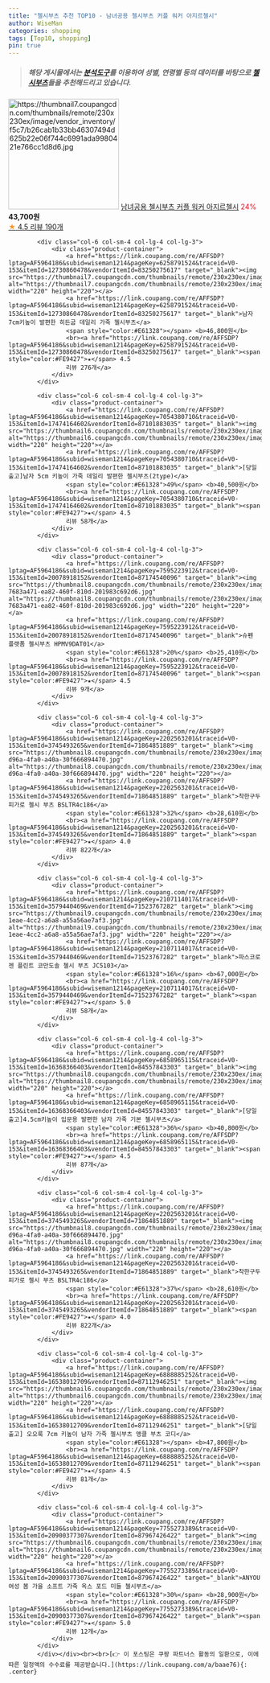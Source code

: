 ```yaml
---
title: "첼시부츠 추천 TOP10 - 남녀공용 첼시부츠 커플 워커 아지르첼시"
author: WiseMan
categories: shopping
tags: [Top10, shopping]
pin: true
---
```


> ##### 해당 게시물에서는 [**분석도구**](https://itemscout.io/)를 이용하여 **성별**, **연령별** 등의 데이터를 바탕으로 [**첼시부츠**](https://link.coupang.com/a/baae76)들을 추천해드리고 있습니다.
<div class="container"><div class="row">
            <div class="col-6 col-sm-4 col-lg-4 col-lg-3">
                <div class="product-container">
                    <a href="https://link.coupang.com/re/AFFSDP?lptag=AF5964186&subid=wiseman1214&pageKey=6623988566&traceid=V0-153&itemId=15072446741&vendorItemId=82873289819" target="_blank"><img src="https://thumbnail7.coupangcdn.com/thumbnails/remote/230x230ex/image/vendor_inventory/f5c7/b26cab1b33bb46307494d625b22e06f744c6991ada9980421e766cc1d8d6.jpg" alt="https://thumbnail7.coupangcdn.com/thumbnails/remote/230x230ex/image/vendor_inventory/f5c7/b26cab1b33bb46307494d625b22e06f744c6991ada9980421e766cc1d8d6.jpg" width="220" height="220"></a>
                    <a href="https://link.coupang.com/re/AFFSDP?lptag=AF5964186&subid=wiseman1214&pageKey=6623988566&traceid=V0-153&itemId=15072446741&vendorItemId=82873289819" target="_blank">남녀공용 첼시부츠 커플 워커 아지르첼시</a>
                    <span style="color:#E61328">24%</span> <b>43,700원</b>
                    <br><a href="https://link.coupang.com/re/AFFSDP?lptag=AF5964186&subid=wiseman1214&pageKey=6623988566&traceid=V0-153&itemId=15072446741&vendorItemId=82873289819" target="_blank"><span style="color:#FE9427">★</span> 4.5
                    리뷰 190개</a>
                </div>
            </div>
            
            <div class="col-6 col-sm-4 col-lg-4 col-lg-3">
                <div class="product-container">
                    <a href="https://link.coupang.com/re/AFFSDP?lptag=AF5964186&subid=wiseman1214&pageKey=6258791524&traceid=V0-153&itemId=12730860478&vendorItemId=83250275617" target="_blank"><img src="https://thumbnail7.coupangcdn.com/thumbnails/remote/230x230ex/image/vendor_inventory/c0db/1f60d84e32b2028e8a3cf6bc1fdf4c653daac6343e0c30e16bc65138a221.jpg" alt="https://thumbnail7.coupangcdn.com/thumbnails/remote/230x230ex/image/vendor_inventory/c0db/1f60d84e32b2028e8a3cf6bc1fdf4c653daac6343e0c30e16bc65138a221.jpg" width="220" height="220"></a>
                    <a href="https://link.coupang.com/re/AFFSDP?lptag=AF5964186&subid=wiseman1214&pageKey=6258791524&traceid=V0-153&itemId=12730860478&vendorItemId=83250275617" target="_blank">남자 7cm키높이 발편한 히든굽 데일리 가죽 첼시부츠</a>
                    <span style="color:#E61328"></span> <b>46,800원</b>
                    <br><a href="https://link.coupang.com/re/AFFSDP?lptag=AF5964186&subid=wiseman1214&pageKey=6258791524&traceid=V0-153&itemId=12730860478&vendorItemId=83250275617" target="_blank"><span style="color:#FE9427">★</span> 4.5
                    리뷰 276개</a>
                </div>
            </div>
            
            <div class="col-6 col-sm-4 col-lg-4 col-lg-3">
                <div class="product-container">
                    <a href="https://link.coupang.com/re/AFFSDP?lptag=AF5964186&subid=wiseman1214&pageKey=7054380710&traceid=V0-153&itemId=17474164602&vendorItemId=87101883035" target="_blank"><img src="https://thumbnail6.coupangcdn.com/thumbnails/remote/230x230ex/image/vendor_inventory/879e/3b5870a51dbb990cc75ce4fa6344bcd7f66349c656407c54df12bd1ea823.JPG" alt="https://thumbnail6.coupangcdn.com/thumbnails/remote/230x230ex/image/vendor_inventory/879e/3b5870a51dbb990cc75ce4fa6344bcd7f66349c656407c54df12bd1ea823.JPG" width="220" height="220"></a>
                    <a href="https://link.coupang.com/re/AFFSDP?lptag=AF5964186&subid=wiseman1214&pageKey=7054380710&traceid=V0-153&itemId=17474164602&vendorItemId=87101883035" target="_blank">[당일출고]남자 5cm 키높이 가죽 데일리 발편한 첼시부츠(2type)</a>
                    <span style="color:#E61328">49%</span> <b>40,500원</b>
                    <br><a href="https://link.coupang.com/re/AFFSDP?lptag=AF5964186&subid=wiseman1214&pageKey=7054380710&traceid=V0-153&itemId=17474164602&vendorItemId=87101883035" target="_blank"><span style="color:#FE9427">★</span> 4.5
                    리뷰 58개</a>
                </div>
            </div>
            
            <div class="col-6 col-sm-4 col-lg-4 col-lg-3">
                <div class="product-container">
                    <a href="https://link.coupang.com/re/AFFSDP?lptag=AF5964186&subid=wiseman1214&pageKey=7595223912&traceid=V0-153&itemId=20078918152&vendorItemId=87174540096" target="_blank"><img src="https://thumbnail8.coupangcdn.com/thumbnails/remote/230x230ex/image/retail/images/2781365608709407-7683a471-ea82-460f-810d-201983c692d6.jpg" alt="https://thumbnail8.coupangcdn.com/thumbnails/remote/230x230ex/image/retail/images/2781365608709407-7683a471-ea82-460f-810d-201983c692d6.jpg" width="220" height="220"></a>
                    <a href="https://link.coupang.com/re/AFFSDP?lptag=AF5964186&subid=wiseman1214&pageKey=7595223912&traceid=V0-153&itemId=20078918152&vendorItemId=87174540096" target="_blank">슈펜 플랫폼 첼시부츠 HPMV9DAT01</a>
                    <span style="color:#E61328">20%</span> <b>25,410원</b>
                    <br><a href="https://link.coupang.com/re/AFFSDP?lptag=AF5964186&subid=wiseman1214&pageKey=7595223912&traceid=V0-153&itemId=20078918152&vendorItemId=87174540096" target="_blank"><span style="color:#FE9427">★</span> 4.5
                    리뷰 9개</a>
                </div>
            </div>
            
            <div class="col-6 col-sm-4 col-lg-4 col-lg-3">
                <div class="product-container">
                    <a href="https://link.coupang.com/re/AFFSDP?lptag=AF5964186&subid=wiseman1214&pageKey=2202563201&traceid=V0-153&itemId=3745493265&vendorItemId=71864851889" target="_blank"><img src="https://thumbnail8.coupangcdn.com/thumbnails/remote/230x230ex/image/retail/images/2020/10/15/20/3/52b2c67e-d96a-4fa0-a40a-30f666894470.jpg" alt="https://thumbnail8.coupangcdn.com/thumbnails/remote/230x230ex/image/retail/images/2020/10/15/20/3/52b2c67e-d96a-4fa0-a40a-30f666894470.jpg" width="220" height="220"></a>
                    <a href="https://link.coupang.com/re/AFFSDP?lptag=AF5964186&subid=wiseman1214&pageKey=2202563201&traceid=V0-153&itemId=3745493265&vendorItemId=71864851889" target="_blank">착한구두 피가로 첼시 부츠 BSLTR4c186</a>
                    <span style="color:#E61328">32%</span> <b>28,610원</b>
                    <br><a href="https://link.coupang.com/re/AFFSDP?lptag=AF5964186&subid=wiseman1214&pageKey=2202563201&traceid=V0-153&itemId=3745493265&vendorItemId=71864851889" target="_blank"><span style="color:#FE9427">★</span> 4.0
                    리뷰 822개</a>
                </div>
            </div>
            
            <div class="col-6 col-sm-4 col-lg-4 col-lg-3">
                <div class="product-container">
                    <a href="https://link.coupang.com/re/AFFSDP?lptag=AF5964186&subid=wiseman1214&pageKey=2107114017&traceid=V0-153&itemId=3579440469&vendorItemId=71523767282" target="_blank"><img src="https://thumbnail9.coupangcdn.com/thumbnails/remote/230x230ex/image/retail/images/2020/09/07/17/4/ee983449-1eae-4cc2-a6a8-a55a56ae7af3.jpg" alt="https://thumbnail9.coupangcdn.com/thumbnails/remote/230x230ex/image/retail/images/2020/09/07/17/4/ee983449-1eae-4cc2-a6a8-a55a56ae7af3.jpg" width="220" height="220"></a>
                    <a href="https://link.coupang.com/re/AFFSDP?lptag=AF5964186&subid=wiseman1214&pageKey=2107114017&traceid=V0-153&itemId=3579440469&vendorItemId=71523767282" target="_blank">파스코로젠 플린트 코만도솔 첼시 부츠 JC5103</a>
                    <span style="color:#E61328">16%</span> <b>67,000원</b>
                    <br><a href="https://link.coupang.com/re/AFFSDP?lptag=AF5964186&subid=wiseman1214&pageKey=2107114017&traceid=V0-153&itemId=3579440469&vendorItemId=71523767282" target="_blank"><span style="color:#FE9427">★</span> 5.0
                    리뷰 58개</a>
                </div>
            </div>
            
            <div class="col-6 col-sm-4 col-lg-4 col-lg-3">
                <div class="product-container">
                    <a href="https://link.coupang.com/re/AFFSDP?lptag=AF5964186&subid=wiseman1214&pageKey=6858965115&traceid=V0-153&itemId=16368366403&vendorItemId=84557843303" target="_blank"><img src="https://thumbnail8.coupangcdn.com/thumbnails/remote/230x230ex/image/vendor_inventory/1d26/dab2398d865703d13583cf434f1811a59da1a28b059f800ffc8a04dbd9d1.jpg" alt="https://thumbnail8.coupangcdn.com/thumbnails/remote/230x230ex/image/vendor_inventory/1d26/dab2398d865703d13583cf434f1811a59da1a28b059f800ffc8a04dbd9d1.jpg" width="220" height="220"></a>
                    <a href="https://link.coupang.com/re/AFFSDP?lptag=AF5964186&subid=wiseman1214&pageKey=6858965115&traceid=V0-153&itemId=16368366403&vendorItemId=84557843303" target="_blank">[당일출고]4.5cm키높이 입문용 발편한 남자 가죽 기본 첼시부츠</a>
                    <span style="color:#E61328">36%</span> <b>40,800원</b>
                    <br><a href="https://link.coupang.com/re/AFFSDP?lptag=AF5964186&subid=wiseman1214&pageKey=6858965115&traceid=V0-153&itemId=16368366403&vendorItemId=84557843303" target="_blank"><span style="color:#FE9427">★</span> 4.5
                    리뷰 87개</a>
                </div>
            </div>
            
            <div class="col-6 col-sm-4 col-lg-4 col-lg-3">
                <div class="product-container">
                    <a href="https://link.coupang.com/re/AFFSDP?lptag=AF5964186&subid=wiseman1214&pageKey=2202563201&traceid=V0-153&itemId=3745493265&vendorItemId=71864851889" target="_blank"><img src="https://thumbnail8.coupangcdn.com/thumbnails/remote/230x230ex/image/retail/images/2020/10/15/20/3/52b2c67e-d96a-4fa0-a40a-30f666894470.jpg" alt="https://thumbnail8.coupangcdn.com/thumbnails/remote/230x230ex/image/retail/images/2020/10/15/20/3/52b2c67e-d96a-4fa0-a40a-30f666894470.jpg" width="220" height="220"></a>
                    <a href="https://link.coupang.com/re/AFFSDP?lptag=AF5964186&subid=wiseman1214&pageKey=2202563201&traceid=V0-153&itemId=3745493265&vendorItemId=71864851889" target="_blank">착한구두 피가로 첼시 부츠 BSLTR4c186</a>
                    <span style="color:#E61328">37%</span> <b>28,610원</b>
                    <br><a href="https://link.coupang.com/re/AFFSDP?lptag=AF5964186&subid=wiseman1214&pageKey=2202563201&traceid=V0-153&itemId=3745493265&vendorItemId=71864851889" target="_blank"><span style="color:#FE9427">★</span> 4.0
                    리뷰 822개</a>
                </div>
            </div>
            
            <div class="col-6 col-sm-4 col-lg-4 col-lg-3">
                <div class="product-container">
                    <a href="https://link.coupang.com/re/AFFSDP?lptag=AF5964186&subid=wiseman1214&pageKey=6888885252&traceid=V0-153&itemId=16538012709&vendorItemId=87112946251" target="_blank"><img src="https://thumbnail6.coupangcdn.com/thumbnails/remote/230x230ex/image/vendor_inventory/7ef8/262cd7ed9d8cce376af983e6ee0385b055d639190cf487604edb540ce51c.jpg" alt="https://thumbnail6.coupangcdn.com/thumbnails/remote/230x230ex/image/vendor_inventory/7ef8/262cd7ed9d8cce376af983e6ee0385b055d639190cf487604edb540ce51c.jpg" width="220" height="220"></a>
                    <a href="https://link.coupang.com/re/AFFSDP?lptag=AF5964186&subid=wiseman1214&pageKey=6888885252&traceid=V0-153&itemId=16538012709&vendorItemId=87112946251" target="_blank">[당일출고] 오오룩 7cm 키높이 남자 가죽 첼시부츠 앵클 부츠 코디</a>
                    <span style="color:#E61328"></span> <b>47,800원</b>
                    <br><a href="https://link.coupang.com/re/AFFSDP?lptag=AF5964186&subid=wiseman1214&pageKey=6888885252&traceid=V0-153&itemId=16538012709&vendorItemId=87112946251" target="_blank"><span style="color:#FE9427">★</span> 4.5
                    리뷰 81개</a>
                </div>
            </div>
            
            <div class="col-6 col-sm-4 col-lg-4 col-lg-3">
                <div class="product-container">
                    <a href="https://link.coupang.com/re/AFFSDP?lptag=AF5964186&subid=wiseman1214&pageKey=7755273389&traceid=V0-153&itemId=20900377307&vendorItemId=87967426422" target="_blank"><img src="https://thumbnail6.coupangcdn.com/thumbnails/remote/230x230ex/image/vendor_inventory/5c1b/7aa80cbe893aaebab22a3f94e0238b020b1ea7186396e01541068e86afc3.jpg" alt="https://thumbnail6.coupangcdn.com/thumbnails/remote/230x230ex/image/vendor_inventory/5c1b/7aa80cbe893aaebab22a3f94e0238b020b1ea7186396e01541068e86afc3.jpg" width="220" height="220"></a>
                    <a href="https://link.coupang.com/re/AFFSDP?lptag=AF5964186&subid=wiseman1214&pageKey=7755273389&traceid=V0-153&itemId=20900377307&vendorItemId=87967426422" target="_blank">ANYOU 여성 봄 가을 소프트 가죽 옥스 포드 미들 첼시부츠</a>
                    <span style="color:#E61328">30%</span> <b>28,900원</b>
                    <br><a href="https://link.coupang.com/re/AFFSDP?lptag=AF5964186&subid=wiseman1214&pageKey=7755273389&traceid=V0-153&itemId=20900377307&vendorItemId=87967426422" target="_blank"><span style="color:#FE9427">★</span> 5.0
                    리뷰 12개</a>
                </div>
            </div>
            </div></div><br><br>[👉 이 포스팅은 쿠팡 파트너스 활동의 일환으로, 이에 따른 일정액의 수수료를 제공받습니다.](https://link.coupang.com/a/baae76){: .center}